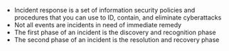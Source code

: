 - Incident response is a set of information security policies and procedures that you can use to ID, contain, and eliminate cyberattacks
- Not all events are incidents in need of immediate remedy
- The first phase of an incident is the discovery and recognition phase
- The second phase of an incident is the resolution and recovery phase
